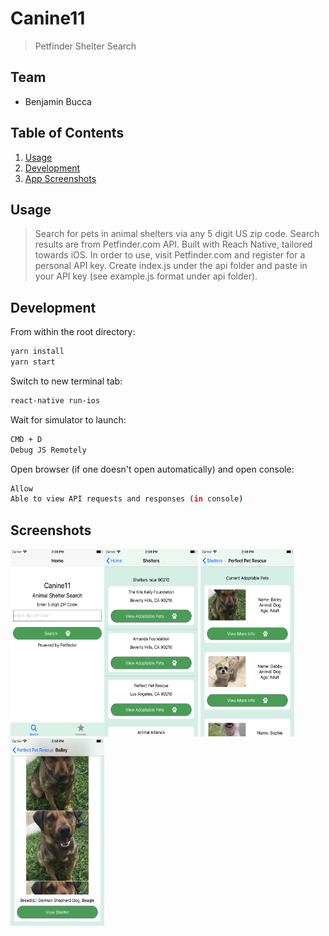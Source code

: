 # Canine11

> Petfinder Shelter Search

## Team

  - Benjamin Bucca

## Table of Contents

1. [Usage](#Usage)
1. [Development](#Development)
1. [App Screenshots](#Screenshots)

## Usage

> Search for pets in animal shelters via any 5 digit US zip code. Search results are from Petfinder.com API. Built with Reach Native, tailored towards iOS.
> In order to use, visit Petfinder.com and register for a personal API key.
> Create index.js under the api folder and paste in your API key (see example.js format under api folder).

## Development

From within the root directory:

```sh
yarn install
yarn start
```
Switch to new terminal tab:

```sh
react-native run-ios
```
Wait for simulator to launch:

```sh
CMD + D
Debug JS Remotely
```
Open browser (if one doesn't open automatically) and open console:

```sh
Allow
Able to view API requests and responses (in console)
```

## Screenshots

<img src="screenshots/HomeScreen1.png" width="150" height="300" alt="Home Screen"><img src="screenshots/SheltersScreen1.png" width="150" height="300" alt="Shelters Search Results Screen">
<img src="screenshots/PetsScreen1.png" width="150" height="300" alt="Pets Screen"><img src="screenshots/PetDetailScreen1.png" width="150" height="300" alt="Pet Details Screen">
